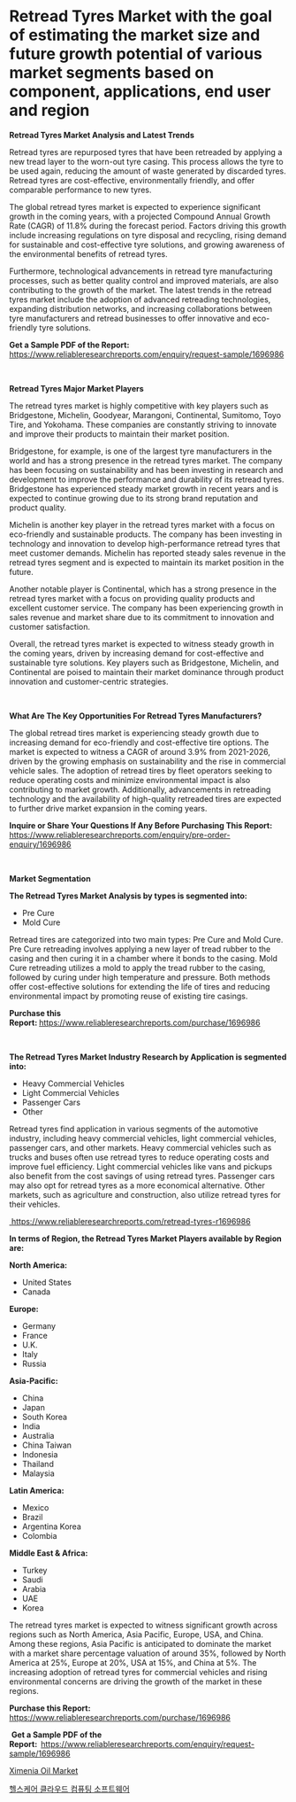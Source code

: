 <p><h1>Retread Tyres Market with the goal of estimating the market size and future growth potential of various market segments based on component, applications, end user and region</h1></p><p><strong>Retread Tyres Market Analysis and Latest Trends</strong></p>
<p><p>Retread tyres are repurposed tyres that have been retreaded by applying a new tread layer to the worn-out tyre casing. This process allows the tyre to be used again, reducing the amount of waste generated by discarded tyres. Retread tyres are cost-effective, environmentally friendly, and offer comparable performance to new tyres.</p><p>The global retread tyres market is expected to experience significant growth in the coming years, with a projected Compound Annual Growth Rate (CAGR) of 11.8% during the forecast period. Factors driving this growth include increasing regulations on tyre disposal and recycling, rising demand for sustainable and cost-effective tyre solutions, and growing awareness of the environmental benefits of retread tyres.</p><p>Furthermore, technological advancements in retread tyre manufacturing processes, such as better quality control and improved materials, are also contributing to the growth of the market. The latest trends in the retread tyres market include the adoption of advanced retreading technologies, expanding distribution networks, and increasing collaborations between tyre manufacturers and retread businesses to offer innovative and eco-friendly tyre solutions.</p></p>
<p><strong>Get a Sample PDF of the Report:&nbsp;</strong> <a href="https://www.reliableresearchreports.com/enquiry/request-sample/1696986">https://www.reliableresearchreports.com/enquiry/request-sample/1696986</a></p>
<p>&nbsp;</p>
<p><strong>Retread Tyres Major Market Players</strong></p>
<p><p>The retread tyres market is highly competitive with key players such as Bridgestone, Michelin, Goodyear, Marangoni, Continental, Sumitomo, Toyo Tire, and Yokohama. These companies are constantly striving to innovate and improve their products to maintain their market position.</p><p>Bridgestone, for example, is one of the largest tyre manufacturers in the world and has a strong presence in the retread tyres market. The company has been focusing on sustainability and has been investing in research and development to improve the performance and durability of its retread tyres. Bridgestone has experienced steady market growth in recent years and is expected to continue growing due to its strong brand reputation and product quality.</p><p>Michelin is another key player in the retread tyres market with a focus on eco-friendly and sustainable products. The company has been investing in technology and innovation to develop high-performance retread tyres that meet customer demands. Michelin has reported steady sales revenue in the retread tyres segment and is expected to maintain its market position in the future.</p><p>Another notable player is Continental, which has a strong presence in the retread tyres market with a focus on providing quality products and excellent customer service. The company has been experiencing growth in sales revenue and market share due to its commitment to innovation and customer satisfaction.</p><p>Overall, the retread tyres market is expected to witness steady growth in the coming years, driven by increasing demand for cost-effective and sustainable tyre solutions. Key players such as Bridgestone, Michelin, and Continental are poised to maintain their market dominance through product innovation and customer-centric strategies.</p></p>
<p>&nbsp;</p>
<p><strong>What Are The Key Opportunities For Retread Tyres Manufacturers?</strong></p>
<p><p>The global retread tires market is experiencing steady growth due to increasing demand for eco-friendly and cost-effective tire options. The market is expected to witness a CAGR of around 3.9% from 2021-2026, driven by the growing emphasis on sustainability and the rise in commercial vehicle sales. The adoption of retread tires by fleet operators seeking to reduce operating costs and minimize environmental impact is also contributing to market growth. Additionally, advancements in retreading technology and the availability of high-quality retreaded tires are expected to further drive market expansion in the coming years.</p></p>
<p><strong>Inquire or Share Your Questions If Any Before Purchasing This Report:</strong> <a href="https://www.reliableresearchreports.com/enquiry/pre-order-enquiry/1696986">https://www.reliableresearchreports.com/enquiry/pre-order-enquiry/1696986</a></p>
<p>&nbsp;</p>
<p><strong>Market Segmentation</strong></p>
<p><strong>The Retread Tyres Market Analysis by types is segmented into:</strong></p>
<p><ul><li>Pre Cure</li><li>Mold Cure</li></ul></p>
<p><p>Retread tires are categorized into two main types: Pre Cure and Mold Cure. Pre Cure retreading involves applying a new layer of tread rubber to the casing and then curing it in a chamber where it bonds to the casing. Mold Cure retreading utilizes a mold to apply the tread rubber to the casing, followed by curing under high temperature and pressure. Both methods offer cost-effective solutions for extending the life of tires and reducing environmental impact by promoting reuse of existing tire casings.</p></p>
<p><strong>Purchase this Report:&nbsp;</strong><a href="https://www.reliableresearchreports.com/purchase/1696986">https://www.reliableresearchreports.com/purchase/1696986</a></p>
<p>&nbsp;</p>
<p><strong>The Retread Tyres Market Industry Research by Application is segmented into:</strong></p>
<p><ul><li>Heavy Commercial Vehicles</li><li>Light Commercial Vehicles</li><li>Passenger Cars</li><li>Other</li></ul></p>
<p><p>Retread tyres find application in various segments of the automotive industry, including heavy commercial vehicles, light commercial vehicles, passenger cars, and other markets. Heavy commercial vehicles such as trucks and buses often use retread tyres to reduce operating costs and improve fuel efficiency. Light commercial vehicles like vans and pickups also benefit from the cost savings of using retread tyres. Passenger cars may also opt for retread tyres as a more economical alternative. Other markets, such as agriculture and construction, also utilize retread tyres for their vehicles.</p></p>
<p><a href="https://www.reliableresearchreports.com/retread-tyres-r1696986">&nbsp;https://www.reliableresearchreports.com/retread-tyres-r1696986</a></p>
<p><strong>In terms of Region, the Retread Tyres Market Players available by Region are:</strong></p>
<p>
    <p> <strong> North America: </strong>
        <ul>
            <li>United States</li>
            <li>Canada</li>
        </ul>
        </p> 
    <p> <strong> Europe: </strong>
        <ul>
            <li>Germany</li>
            <li>France</li>
            <li>U.K.</li>
            <li>Italy</li>
            <li>Russia</li>
        </ul>
        </p> 
    <p> <strong> Asia-Pacific: </strong>
        <ul>
            <li>China</li>
            <li>Japan</li>
            <li>South Korea</li>
            <li>India</li>
            <li>Australia</li>
            <li>China Taiwan</li>
            <li>Indonesia</li>
            <li>Thailand</li>
            <li>Malaysia</li>
        </ul>
        </p> 
    <p> <strong> Latin America: </strong>
        <ul>
            <li>Mexico</li>
            <li>Brazil</li>
            <li>Argentina Korea</li>
            <li>Colombia</li>
        </ul>
        </p> 
    <p> <strong> Middle East & Africa: </strong>
        <ul>
            <li>Turkey</li>
            <li>Saudi</li>
            <li>Arabia</li>
            <li>UAE</li>
            <li>Korea</li>
        </ul>
    </p>
    </p>
<p><p>The retread tyres market is expected to witness significant growth across regions such as North America, Asia Pacific, Europe, USA, and China. Among these regions, Asia Pacific is anticipated to dominate the market with a market share percentage valuation of around 35%, followed by North America at 25%, Europe at 20%, USA at 15%, and China at 5%. The increasing adoption of retread tyres for commercial vehicles and rising environmental concerns are driving the growth of the market in these regions.</p></p>
<p><strong>Purchase this Report: </strong><a href="https://www.reliableresearchreports.com/purchase/1696986">https://www.reliableresearchreports.com/purchase/1696986</a></p>
<p>&nbsp;<strong>Get a Sample PDF of the Report:&nbsp;&nbsp;</strong><a href="https://www.reliableresearchreports.com/enquiry/request-sample/1696986">https://www.reliableresearchreports.com/enquiry/request-sample/1696986</a></p>
<p><strong></strong></p>
<p><p><a href="https://github.com/jerrycopelandthomaswsqd8q/Market-Research-Report-List-3/blob/main/ximenia-oil-market.md">Ximenia Oil Market</a></p><p><a href="https://medium.com/@obiemante1922/%ED%97%AC%EC%8A%A4%EC%BC%80%EC%96%B4-%ED%81%B4%EB%9D%BC%EC%9A%B0%EB%93%9C-%EC%BB%B4%ED%93%A8%ED%8C%85-%EC%86%8C%ED%94%84%ED%8A%B8%EC%9B%A8%EC%96%B4-%EC%8B%9C%EC%9E%A5-%EB%B3%B4%EA%B3%A0%EC%84%9C%EB%8A%94-%EC%9D%B4-%EC%8B%9C%EC%9E%A5%EC%9D%98-%EC%B5%9C%EC%8B%A0-%ED%8A%B8%EB%A0%8C%EB%93%9C%EC%99%80-%EC%84%B1%EC%9E%A5-%EA%B8%B0%ED%9A%8C%EB%A5%BC-%EB%93%9C%EB%9F%AC%EB%83%85%EB%8B%88%EB%8B%A4-98be35fee601">헬스케어 클라우드 컴퓨팅 소프트웨어</a></p></p>